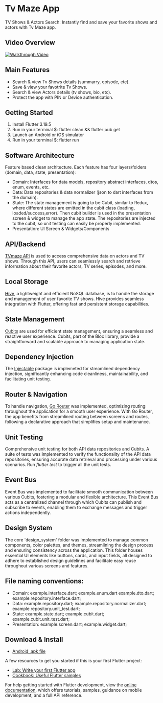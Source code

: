 # Tv Maze App

TV Shows & Actors Search: Instantly find and save your favorite shows and actors with Tv Maze app.

## Video Overview

[![Walkthrough Video](https://img.youtube.com/vi/HUzn7Ibt84g/0.jpg)](https://www.youtube.com/watch?v=HUzn7Ibt84g)


## Main Features
* Search & view Tv Shows details (summarry, episode, etc).
* Save & view your favotrite Tv Shows.
* Search & view Actors details (tv shows, bio, etc).
* Protect the app with PIN or Device authentication.


## Getting Started
1. Install Flutter 3.19.5
2. Run in your terminal $: flutter clean && flutter pub get
4. Launch an Android or iOS simulator
3. Run in your terminal $: flutter run

## Software Architecture
Feature based clean architecture. Each feature has four layers/folders (domain, data, state, presentation):

* Domain: Interfaces for data models, repository abstract interfaces, dtos, enum, events, etc.
* Data: Data repositories & data normalizer (json to dart interfaces from the domain).
* State: The state management is going to be Cubit, similar to Redux, where different states are emitted in the cubit class (loading, loaded/success,error). Then cubit builder is used in the presentation screen & widget to manage the app state. The repositories are injected to the cubit, so unit testing can easily be properly implemented.
* Presentation: UI Screen & Widgets/Components

## API/Backend
[TVmaze API](https://www.tvmaze.com/api) is used to access comprehensive data on actors and TV shows. Through this API, users can seamlessly search and retrieve information about their favorite actors, TV series, episodes, and more.

## Local Storage
[Hive](https://pub.dev/packages/hive), a lightweight and efficient NoSQL database, is to handle the storage and management of user favorite TV shows. Hive provides seamless integration with Flutter, offering fast and persistent storage capabilities.

## State Management
[Cubits](https://pub.dev/packages/flutter_bloc) are used for efficient state management, ensuring a seamless and reactive user experience. Cubits, part of the Bloc library, provide a straightforward and scalable approach to managing application state.

## Dependency Injection
The [Injectable](https://pub.dev/packages/injectable) package is implemeted for streamlined dependency injection, significantly enhancing code cleanliness, maintainability, and facilitating unit testing.

## Router & Navigation
To handle navigation, [Go Router](https://pub.dev/packages/go_router) was implemented, optimizing routing throughout the application for a smooth user experience. With Go Router, the app benefits from streamlined routing between screens and routes, following a declarative approach that simplifies setup and maintenance.

## Unit Testing
Comprehensive unit testing for both API data repositories and Cubits. A suite of tests was implemented to verify the functionality of the API data repositories, ensuring accurate data retrieval and processing under various scenarios. Run *flutter test* to trigger all the unit tests.

## Event Bus
Event Bus was implemented to facilitate smooth communication between various Cubits, fostering a modular and flexible architecture. This Event Bus acts as a centralized channel through which Cubits can publish and subscribe to events, enabling them to exchange messages and trigger actions independently.

## Design System
The core 'design_system' folder was implemented to manage common components, color palettes, and themes, streamlining the design process and ensuring consistency across the application. This folder houses essential UI elements like buttons, cards, and input fields, all designed to adhere to established design guidelines and facilitate easy reuse throughout various screens and features.

## File naming conventions:
* Domain: example.interface.dart; example.enum.dart example.dto.dart; example.repository.interface.dart;
* Data: example.repository.dart; example.repository.normalizer.dart; example.repository.unit_test.dart;
* State: example.state.dart; example.cubit.dart; example.cubit.unit_test.dart;
* Presentation: example.screen.dart; example.widget.dart;
  
## Download & Install
* [Android .apk file](https://drive.google.com/file/d/1tlGzfbegj8DT-WvZXkHSuDQ61WbOvfqM/view?usp=sharing)


A few resources to get you started if this is your first Flutter project:

- [Lab: Write your first Flutter app](https://docs.flutter.dev/get-started/codelab)
- [Cookbook: Useful Flutter samples](https://docs.flutter.dev/cookbook)

For help getting started with Flutter development, view the
[online documentation](https://docs.flutter.dev/), which offers tutorials,
samples, guidance on mobile development, and a full API reference.

